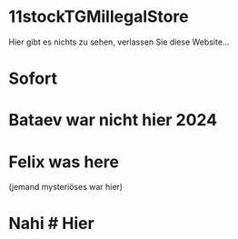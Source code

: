 # 11stockTGMillegalStore
Hier gibt es nichts zu sehen, verlassen Sie diese Website...
# Sofort
# Bataev war nicht hier 2024
# Felix was  here
(jemand mysteriöses war hier)
# Nahi # Hier 
